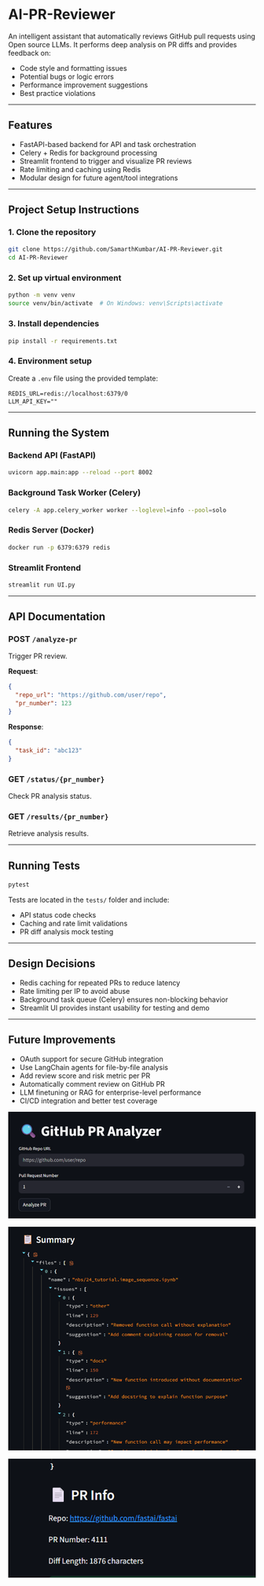 # AI-PR-Reviewer

An intelligent assistant that automatically reviews GitHub pull requests using Open source LLMs. It performs deep analysis on PR diffs and provides feedback on:

- Code style and formatting issues  
- Potential bugs or logic errors  
- Performance improvement suggestions  
- Best practice violations  

---

## Features

- FastAPI-based backend for API and task orchestration  
- Celery + Redis for background processing  
- Streamlit frontend to trigger and visualize PR reviews  
- Rate limiting and caching using Redis  
- Modular design for future agent/tool integrations  

---

## Project Setup Instructions

### 1. Clone the repository

```bash
git clone https://github.com/SamarthKumbar/AI-PR-Reviewer.git
cd AI-PR-Reviewer
```

### 2. Set up virtual environment

```bash
python -m venv venv
source venv/bin/activate  # On Windows: venv\Scripts\activate
```

### 3. Install dependencies

```bash
pip install -r requirements.txt
```

### 4. Environment setup

Create a `.env` file using the provided template:

```
REDIS_URL=redis://localhost:6379/0
LLM_API_KEY=""
```

---

## Running the System

### Backend API (FastAPI)

```bash
uvicorn app.main:app --reload --port 8002
```

### Background Task Worker (Celery)

```bash
celery -A app.celery_worker worker --loglevel=info --pool=solo
```

### Redis Server (Docker)

```bash
docker run -p 6379:6379 redis
```

### Streamlit Frontend

```bash
streamlit run UI.py
```

---

## API Documentation

### POST `/analyze-pr`

Trigger PR review.

**Request**:

```json
{
  "repo_url": "https://github.com/user/repo",
  "pr_number": 123
}
```

**Response**:

```json
{
  "task_id": "abc123"
}
```

### GET `/status/{pr_number}`

Check PR analysis status.

### GET `/results/{pr_number}`

Retrieve analysis results.

---

## Running Tests

```bash
pytest
```

Tests are located in the `tests/` folder and include:

- API status code checks  
- Caching and rate limit validations  
- PR diff analysis mock testing  

---

## Design Decisions

- Redis caching for repeated PRs to reduce latency  
- Rate limiting per IP to avoid abuse  
- Background task queue (Celery) ensures non-blocking behavior  
- Streamlit UI provides instant usability for testing and demo  

---

## Future Improvements

- OAuth support for secure GitHub integration  
- Use LangChain agents for file-by-file analysis  
- Add review score and risk metric per PR  
- Automatically comment review on GitHub PR  
- LLM finetuning or RAG for enterprise-level performance  
- CI/CD integration and better test coverage  

![PR Analyzer](image.png)

![Summary](image2.png)

![Info](image3.png)

